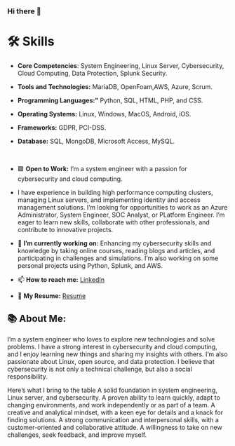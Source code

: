 ### Hi there 👋

# 🛠️ Skills
- **Core Competencies**: System Engineering, Linux Server, Cybersecurity, Cloud Computing, Data Protection, Splunk Security.

- **Tools and Technologies:** MariaDB, OpenFoam,AWS, Azure, Scrum.

- **Programming Languages:"** Python, SQL, HTML, PHP, and CSS.

- **Operating Systems:** Linux, Windows, MacOS, Android, iOS.
- **Frameworks:** GDPR, PCI-DSS.
- **Database:** SQL, MongoDB, Microsoft Access, MySQL.


<br>

- 🟩 <b>Open to Work:</b> I’m a system engineer with a passion for cybersecurity and cloud computing.
- I have experience in building high performance computing clusters, managing Linux servers, and implementing identity and access management solutions. I’m looking for opportunities to work as an Azure Administrator, System Engineer, SOC Analyst, or PLatform Engineer. I’m eager to learn new skills, collaborate with other professionals, and contribute to innovative projects.


- 🔭 <b>I’m currently working on:</b> Enhancing my cybersecurity skills and knowledge by taking online courses, reading blogs and articles, and participating in challenges and simulations. I’m also working on some personal projects using Python, Splunk, and AWS.

- 📫 <b>How to reach me:</b> [LinkedIn](https://www.linkedin.com/in/gift-masango)
- 📌 <b>My Resume:</b> [Resume](https://github.com/9ether/9ether---Resume/blob/bd2baeb28964266c6cf6aa1384f7166965e24ee5/Mxolisi%20Masango%20REsume.pdf)


## 📚 About Me:
I’m a system engineer who loves to explore new technologies and solve problems. 
I have a strong interest in cybersecurity and cloud computing, and I enjoy learning new things and sharing my insights with others. 
I’m also passionate about Linux, open source, and data protection. I believe that cybersecurity is not only a technical challenge, but also a social responsibility.

Here’s what I bring to the table
A solid foundation in system engineering, Linux server, and cybersecurity.
A proven ability to learn quickly, adapt to changing environments, and work independently or as part of a team.
A creative and analytical mindset, with a keen eye for details and a knack for finding solutions.
A strong communication and interpersonal skills, with a customer-oriented and collaborative attitude.
A willingness to take on new challenges, seek feedback, and improve myself.
